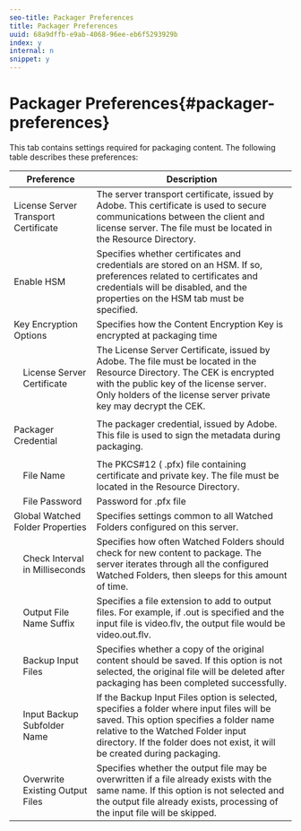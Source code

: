 ```yaml
---
seo-title: Packager Preferences
title: Packager Preferences
uuid: 68a9dffb-e9ab-4068-96ee-eb6f5293929b
index: y
internal: n
snippet: y
---
```


# Packager Preferences{#packager-preferences}

This tab contains settings required for packaging content. The following table describes these preferences: 

<table frame="all" colsep="1" rowsep="1" class="+ topic/table adobe-d/table " id="table_vw3_rcz_n4"> 
 <thead class="- topic/thead "> 
  <tr rowsep="1" class="- topic/row "> 
   <th class="- topic/entry entry" colspan="2"> Preference </th> 
   <th colname="3" class="- topic/entry entry"> Description </th> 
  </tr> 
 </thead>
 <tbody class="- topic/tbody "> 
  <tr rowsep="1" class="- topic/row "> 
   <td class="- topic/entry " colspan="2"> License Server Transport Certificate </td> 
   <td colname="3" class="- topic/entry "> The server transport certificate, issued by Adobe. This certificate is used to secure communications between the client and license server. The file must be located in the Resource Directory. </td> 
  </tr> 
  <tr rowsep="1" class="- topic/row "> 
   <td class="- topic/entry " colspan="2"> Enable HSM </td> 
   <td colname="3" class="- topic/entry "> Specifies whether certificates and credentials are stored on an HSM. If so, preferences related to certificates and credentials will be disabled, and the properties on the HSM tab must be specified. </td> 
  </tr> 
  <tr rowsep="1" class="- topic/row "> 
   <td class="- topic/entry " colspan="2"> Key Encryption Options </td> 
   <td colname="3" class="- topic/entry "> Specifies how the Content Encryption Key is encrypted at packaging time </td> 
  </tr> 
  <tr rowsep="1" class="- topic/row "> 
   <td colname="1" class="- topic/entry "></td> 
   <td colname="2" class="- topic/entry "> License Server Certificate </td> 
   <td colname="3" class="- topic/entry "> The License Server Certificate, issued by Adobe. The file must be located in the Resource Directory. The CEK is encrypted with the public key of the license server. Only holders of the license server private key may decrypt the CEK. </td> 
  </tr> 
  <tr rowsep="1" class="- topic/row "> 
   <td class="- topic/entry " colspan="2"> <p class="- topic/p ">Packager Credential </p> </td> 
   <td colname="3" class="- topic/entry "> The packager credential, issued by Adobe. This file is used to sign the metadata during packaging. </td> 
  </tr> 
  <tr rowsep="1" class="- topic/row "> 
   <td colname="1" class="- topic/entry "></td> 
   <td colname="2" class="- topic/entry "> File Name </td> 
   <td colname="3" class="- topic/entry ">The PKCS#12 (<span class="filepath"> .pfx</span>) file containing certificate and private key. The file must be located in the <span class="filepath"> Resource</span> Directory. </td> 
  </tr> 
  <tr rowsep="1" class="- topic/row "> 
   <td colname="1" class="- topic/entry "></td> 
   <td colname="2" class="- topic/entry "> File Password </td> 
   <td colname="3" class="- topic/entry ">Password for <span class="filepath"> .pfx</span> file </td> 
  </tr> 
  <tr rowsep="1" class="- topic/row "> 
   <td class="- topic/entry " colspan="2"> Global Watched Folder Properties </td> 
   <td colname="3" class="- topic/entry "> Specifies settings common to all Watched Folders configured on this server. </td> 
  </tr> 
  <tr rowsep="1" class="- topic/row "> 
   <td colname="1" class="- topic/entry "></td> 
   <td colname="2" class="- topic/entry "> Check Interval in Milliseconds </td> 
   <td colname="3" class="- topic/entry "> Specifies how often Watched Folders should check for new content to package. The server iterates through all the configured Watched Folders, then sleeps for this amount of time. </td> 
  </tr> 
  <tr rowsep="1" class="- topic/row "> 
   <td colname="1" class="- topic/entry "></td> 
   <td colname="2" class="- topic/entry "> Output File Name Suffix </td> 
   <td colname="3" class="- topic/entry ">Specifies a file extension to add to output files. For example, if <span class="filepath"> .out</span> is specified and the input file is <span class="filepath"> video.flv</span>, the output file would be <span class="filepath"> video.out.flv</span>. </td> 
  </tr> 
  <tr rowsep="1" class="- topic/row "> 
   <td colname="1" class="- topic/entry "></td> 
   <td colname="2" class="- topic/entry "> Backup Input Files </td> 
   <td colname="3" class="- topic/entry "> Specifies whether a copy of the original content should be saved. If this option is not selected, the original file will be deleted after packaging has been completed successfully. </td> 
  </tr> 
  <tr rowsep="1" class="- topic/row "> 
   <td colname="1" class="- topic/entry "></td> 
   <td colname="2" class="- topic/entry "> Input Backup Subfolder Name </td> 
   <td colname="3" class="- topic/entry "> If the Backup Input Files option is selected, specifies a folder where input files will be saved. This option specifies a folder name relative to the Watched Folder input directory. If the folder does not exist, it will be created during packaging. </td> 
  </tr> 
  <tr rowsep="0" class="- topic/row "> 
   <td colname="1" class="- topic/entry "></td> 
   <td colname="2" class="- topic/entry "> Overwrite Existing Output Files </td> 
   <td colname="3" class="- topic/entry "> Specifies whether the output file may be overwritten if a file already exists with the same name. If this option is not selected and the output file already exists, processing of the input file will be skipped. </td> 
  </tr> 
 </tbody> 
</table>


